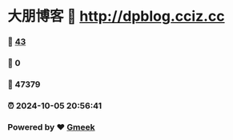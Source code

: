 # 大朋博客 :link: http://dpblog.cciz.cc 
### :page_facing_up: [43](http://dpblog.cciz.cc/tag.html) 
### :speech_balloon: 0 
### :hibiscus: 47379 
### :alarm_clock: 2024-10-05 20:56:41 
### Powered by :heart: [Gmeek](https://github.com/Meekdai/Gmeek)
